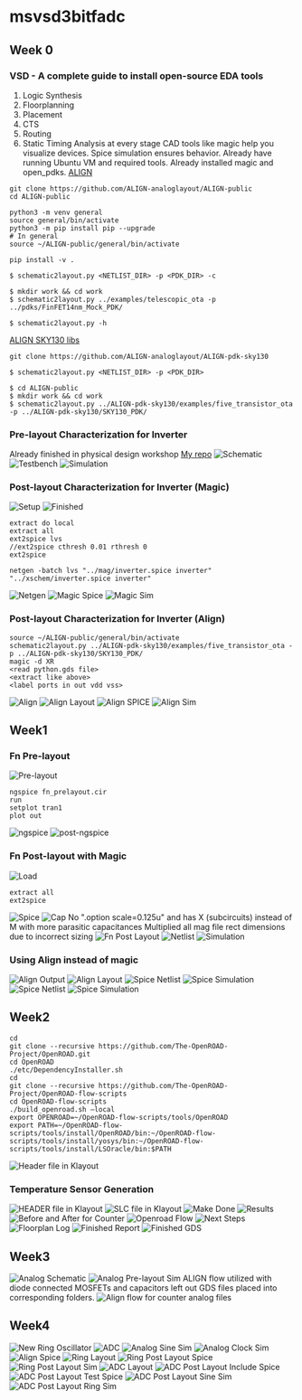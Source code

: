 # msvsd3bitfadc
## Week 0
### VSD - A complete guide to install open-source EDA tools
1. Logic Synthesis
2. Floorplanning
3. Placement
4. CTS
5. Routing
6. Static Timing Analysis at every stage
CAD tools like magic help you visualize devices. Spice simulation ensures behavior.
Already have running Ubuntu VM and required tools.
Already installed magic and open_pdks.
[ALIGN](https://github.com/ALIGN-analoglayout/ALIGN-public)
```
git clone https://github.com/ALIGN-analoglayout/ALIGN-public
cd ALIGN-public
```
```
python3 -m venv general
source general/bin/activate
python3 -m pip install pip --upgrade
# In general
source ~/ALIGN-public/general/bin/activate
```
```
pip install -v .
```
```
$ schematic2layout.py <NETLIST_DIR> -p <PDK_DIR> -c
```
```
$ mkdir work && cd work
$ schematic2layout.py ../examples/telescopic_ota -p ../pdks/FinFET14nm_Mock_PDK/
```
```
$ schematic2layout.py -h
```
[ALIGN SKY130 libs](https://github.com/ALIGN-analoglayout/ALIGN-pdk-sky130)
```
git clone https://github.com/ALIGN-analoglayout/ALIGN-pdk-sky130
```
```
$ schematic2layout.py <NETLIST_DIR> -p <PDK_DIR>
```
```
$ cd ALIGN-public
$ mkdir work && cd work
$ schematic2layout.py ../ALIGN-pdk-sky130/examples/five_transistor_ota -p ../ALIGN-pdk-sky130/SKY130_PDK/
```
### Pre-layout Characterization for Inverter
Already finished in physical design workshop
[My repo](https://github.com/kevinwguan/Physical-Verification-using-SKY130)
![Schematic](img/week0/schematic.png)
![Testbench](img/week0/testbench.png)
![Simulation](img/week0/sim.png)
### Post-layout Characterization for Inverter (Magic)
![Setup](img/week0/setup.png)
![Finished](img/week0/finished.png)
```
extract do local
extract all
ext2spice lvs
//ext2spice cthresh 0.01 rthresh 0
ext2spice
```
```
netgen -batch lvs "../mag/inverter.spice inverter" "../xschem/inverter.spice inverter"
```
![Netgen](img/week0/netgen.png)
![Magic Spice](img/week0/magic-spice.png)
![Magic Sim](img/week0/magic-sim.png)
### Post-layout Characterization for Inverter (Align)
```
source ~/ALIGN-public/general/bin/activate
schematic2layout.py ../ALIGN-pdk-sky130/examples/five_transistor_ota -p ../ALIGN-pdk-sky130/SKY130_PDK/
magic -d XR
<read python.gds file>
<extract like above>
<label ports in out vdd vss>
```
![Align](img/week0/align.png)
![Align Layout](img/week0/align-layout.png)
![Align SPICE](img/week0/align-spice.png)
![Align Sim](img/week0/align-sim.png)
## Week1
### Fn Pre-layout
![Pre-layout](img/week0/pre-layout.png)
```
ngspice fn_prelayout.cir
run
setplot tran1
plot out
```
![ngspice](img/week0/ngspice.png)
![post-ngspice](img/week0/post-ngspice.png)
### Fn Post-layout with Magic
![Load](img/week0/load.png)
```
extract all
ext2spice
```
![Spice](img/week0/fn_postlayout_spice.png)
![Cap](img/week0/cap.png)
No ".option scale=0.125u" and has X (subcircuits) instead of M with more parasitic capacitances
Multiplied all mag file rect dimensions due to incorrect sizing
![Fn Post Layout](img/week1/section7-layout.png)
![Netlist](img/week1/section7-netlist.png)
![Simulation](img/week1/section7-sim.png)
### Using Align instead of magic
![Align Output](img/week1/align-section7-output.png)
![Align Layout](img/week1/align-section7.png)
![Spice Netlist](img/week1/spice1-netlist.png)
![Spice Simulation](img/week1/spice2-sim.png)
![Spice Netlist](img/week1/spice2-netlist.png)
![Spice Simulation](img/week1/spice1-sim.png)
## Week2
```
cd
git clone --recursive https://github.com/The-OpenROAD-Project/OpenROAD.git
cd OpenROAD
./etc/DependencyInstaller.sh
cd
git clone --recursive https://github.com/The-OpenROAD-Project/OpenROAD-flow-scripts
cd OpenROAD-flow-scripts
./build_openroad.sh –local
export OPENROAD=~/OpenROAD-flow-scripts/tools/OpenROAD
export PATH=~/OpenROAD-flow-scripts/tools/install/OpenROAD/bin:~/OpenROAD-flow-scripts/tools/install/yosys/bin:~/OpenROAD-flow-scripts/tools/install/LSOracle/bin:$PATH
```
![Header file in Klayout](img/week2/config.png)
### Temperature Sensor Generation
![HEADER file in Klayout](img/week2/header.png)
![SLC file in Klayout](img/week2/slc.png)
![Make Done](img/week2/make-done.png)
![Results](img/week2/results.png)
![Before and After for Counter](img/week2/before-after.png)
![Openroad Flow](img/week2/openroad.png)
![Next Steps](img/week2/next-steps.png)
![Floorplan Log](img/week2/floorplan.png)
![Finished Report](img/week2/finished.png)
![Finished GDS](img/week2/finalgds.png)
## Week3
![Analog Schematic](img/week3/schematic.png)
![Analog Pre-layout Sim](img/week3/pre-layout.png)
ALIGN flow utilized with diode connected MOSFETs and capacitors left out
GDS files placed into corresponding folders.
![Align flow for counter analog files](img/week3/align-counter.png)
## Week4
![New Ring Oscillator](img/week4/ring-final.png)
![ADC](img/week4/adc-final.png)
![Analog Sine Sim](img/week4/sine.png)
![Analog Clock Sim](img/week4/ring.png)
![Align Spice](img/week4/align-spice.png)
![Ring Layout](img/week4/ring-final-layout.png)
![Ring Post Layout Spice](img/week4/ring-final-postspice.png)
![Ring Post Layout Sim](img/week4/ring-final-postsim.png)
![ADC Layout](img/week4/adc-final-layout.png)
![ADC Post Layout Include Spice](img/week4/adc-final-include-postspice.png)
![ADC Post Layout Test Spice](img/week4/adc-final-test-postspice.png)
![ADC Post Layout Sine Sim](img/week4/adc-final-sine-postsim.png)
![ADC Post Layout Ring Sim](img/week4/adc-final-ring-postsim.png)
